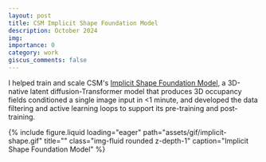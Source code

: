 ```yaml
---
layout: post
title: CSM Implicit Shape Foundation Model
description: October 2024
img:
importance: 0
category: work
giscus_comments: false
---
```


I helped train and scale CSM's [Implicit Shape Foundation Model](https://x.com/CSM_ai/status/1852131242075910503), a 3D-native latent diffusion-Transformer model that produces 3D occupancy fields conditioned a single image input in <1 minute, and developed the data filtering and active learning loops to support its pre-training and post-training.

<div class="row">
    <div class="col-sm-1 mt-3 mt-md-0"></div>
    <div class="col-sm-1 mt-3 mt-md-0"></div>
    <div class="col-sm-8 mt-3 mt-md-0">
        {% include figure.liquid loading="eager" path="assets/gif/implicit-shape.gif" title="" class="img-fluid rounded z-depth-1" caption="Implicit Shape Foundation Model" %}
    </div>
    <div class="col-sm-1 mt-3 mt-md-0"></div>
    <div class="col-sm-1 mt-3 mt-md-0"></div>
</div>

